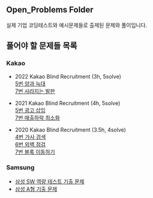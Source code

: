 ## Open_Problems Folder
실제 기업 코딩테스트와 예시문제들로 출제된 문제와 풀이입니다.  


## 풀어야 할 문제들 목록
### Kakao
* 2022 Kakao Blind Recruitment (3h, 5solve)  
[5번 양과 늑대 ](https://programmers.co.kr/learn/courses/30/lessons/92343)  
[7번 사라지는 발판 ](https://programmers.co.kr/learn/courses/30/lessons/92345)  


* 2021 Kakao Blind Recruitment (4h, 5solve)  
[5번 광고 삽입 ](https://programmers.co.kr/learn/courses/30/lessons/72414)  
[7번 매출하락 최소화 ](https://programmers.co.kr/learn/courses/30/lessons/72416)  

* 2020 Kakao Blind Recruitment (3.5h, 4solve)  
[4번 가사 검색 ](https://programmers.co.kr/learn/courses/30/lessons/60060)  
[6번 외벽 점검 ](https://programmers.co.kr/learn/courses/30/lessons/60062)  
[7번 블록 이동하기 ](https://programmers.co.kr/learn/courses/30/lessons/60063)  

### Samsung
* [삼성 SW 역량 테스트 기출 문제](https://www.acmicpc.net/workbook/view/1152)
* [삼성 A형 기출 문제](https://www.acmicpc.net/workbook/view/2771)
